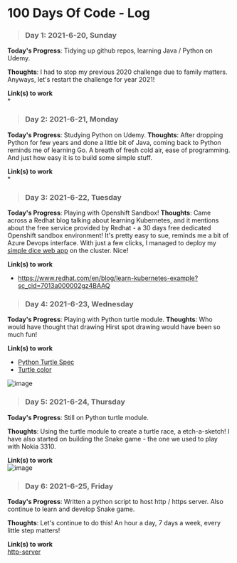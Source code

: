 # 100 Days Of Code - Log

>### Day 1: 2021-6-20, Sunday

**Today's Progress**: Tidying up github repos, learning Java / Python on Udemy.

**Thoughts**: I had to stop my previous 2020 challenge due to family matters. Anyways, let's restart the challenge for year 2021! 

**Link(s) to work**  
* 

>### Day 2: 2021-6-21, Monday

**Today's Progress**: Studying Python on Udemy.
**Thoughts**: After dropping Python for few years and done a little bit of Java, coming back to Python reminds me of learning Go. A breath of fresh cold air, ease of programming. And just how easy it is to build some simple stuff.

**Link(s) to work**  
* 

>### Day 3: 2021-6-22, Tuesday

**Today's Progress**: Playing with Openshift Sandbox! 
**Thoughts**: Came across a Redhat blog talking about learning Kubernetes, and it mentions about the free service provided by Redhat - a  30 days free dedicated Openshift sandbox environment! It's pretty easy to sue, reminds me a bit of Azure Devops interface. With just a few clicks, I managed to deploy my [simple dice web app](http://dice-wengkeeteh-dev.apps.sandbox.x8i5.p1.openshiftapps.com/) on the cluster. Nice!

**Link(s) to work**  
* https://www.redhat.com/en/blog/learn-kubernetes-example?sc_cid=7013a000002gz4BAAQ

>### Day 4: 2021-6-23, Wednesday

**Today's Progress**: Playing with Python turtle module.
**Thoughts**: Who would have thought that drawing Hirst spot drawing would have been so much fun!

**Link(s) to work**  
* [Python Turtle Spec](https://docs.python.org/3/library/turtle.html#turtle.color)
* [Turtle color](https://trinket.io/docs/colors)

![image](https://user-images.githubusercontent.com/47697491/123140341-c3789600-d489-11eb-86a9-e284c08fe7b7.png)


>### Day 5: 2021-6-24, Thursday

**Today's Progress**: Still on Python turtle module.

**Thoughts**: Using the turtle module to create a turtle race, a etch-a-sketch! I have also started on building the Snake game - the one we used to play with Nokia 3310. 

**Link(s) to work**  
![image](https://user-images.githubusercontent.com/47697491/123288521-3ba29280-d542-11eb-9bf8-b3b61b6d1a45.png)

>### Day 6: 2021-6-25, Friday

**Today's Progress**: Written a python script to host http / https server. Also continue to learn and develop Snake game.

**Thoughts**: Let's continue to do this! An hour a day, 7 days a week, every little step matters!

**Link(s) to work**  
[http-server](https://github.com/wengkee/http-server)
